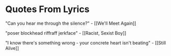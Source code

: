 # Quotes From Lyrics

"Can you hear me through the silence?" - [[We'll Meet Again]]

"poser blockhead riffraff jerkface" - [[Racist, Sexist Boy]]

"I know there's something wrong - your concrete heart isn't beating" - [[Still Alive]]